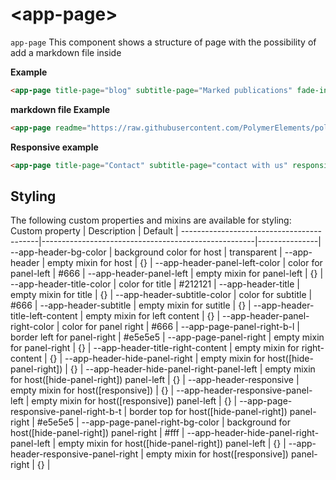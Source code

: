 # \<app-page\>

`app-page`
This component shows a structure of page with the possibility of add a markdown file inside

__Example__

```html
<app-page title-page="blog" subtitle-page="Marked publications" fade-in></app-page>
```

__markdown file Example__

```html
<app-page readme="https://raw.githubusercontent.com/PolymerElements/polymer-starter-kit/master/README.md" title-page="blog" subtitle-page="Marked publications" fade-in></app-page>
```

__Responsive example__

```html
<app-page title-page="Contact" subtitle-page="contact with us" responsive fade-in></app-page>
```

## Styling
The following custom properties and mixins are available for styling:
Custom property                           | Description                                         | Default       |
------------------------------------------|-----------------------------------------------------|---------------|
--app-header-bg-color                     | background color for host                           | transparent   |
--app-header                              | empty mixin for host                                | {}            |
--app-header-panel-left-color             | color for panel-left                                | #666          |
--app-header-panel-left                   | empty mixin for panel-left                          | {}            |
--app-header-title-color                  | color for title                                     | #212121       |
--app-header-title                        | empty mixin for title                               | {}            |
--app-header-subtitle-color               | color for subtitle                                  | #666          |
--app-header-subtitle                     | empty mixin for sutitle                             | {}            |
--app-header-title-left-content           | empty mixin for left content                        | {}            |
--app-header-panel-right-color            | color for panel right                               | #666          |
--app-page-panel-right-b-l                | border left for panel-right                         | #e5e5e5       |
--app-page-panel-right                    | empty mixin for panel-right                         | {}            |
--app-header-title-right-content          | empty mixin for right-content                       | {}            |
--app-header-hide-panel-right             | empty mixin for host([hide-panel-right])            | {}            |
--app-header-hide-panel-right-panel-left  | empty mixin for host([hide-panel-right]) panel-left | {}            |
--app-header-responsive                   | empty mixin for host([responsive])                  | {}            |
--app-header-responsive-panel-left        | empty mixin for host([responsive]) panel-left       | {}            |
--app-page-responsive-panel-right-b-t     | border top for host([hide-panel-right]) panel-right | #e5e5e5       |
--app-page-panel-right-bg-color           | background for host([hide-panel-right]) panel-right | #fff          |
--app-header-hide-panel-right-panel-left  | empty mixin for host([hide-panel-right]) panel-left | {}            |
--app-header-responsive-panel-right       | empty mixin for host([responsive]) panel-right      | {}            |
